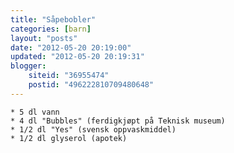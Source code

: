 ```yaml
---
title: "Såpebobler"
categories: [barn]
layout: "posts"
date: "2012-05-20 20:19:00"
updated: "2012-05-20 20:19:31"
blogger:
    siteid: "36955474"
    postid: "496222810709480648"
---
```



	* 5 dl vann
	* 4 dl "Bubbles" (ferdigkjøpt på Teknisk museum)
	* 1/2 dl "Yes" (svensk oppvaskmiddel)
	* 1/2 dl glyserol (apotek)
